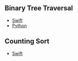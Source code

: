 ## Binary Tree Traversal
- [Swift](https://github.com/lukabratos/algorithms/blob/master/binary_tree_traversal.swift)
- [Python](https://github.com/lukabratos/algorithms/blob/master/binary_tree_traversal.py)

## Counting Sort
- [Swift](https://github.com/lukabratos/algorithms/blob/master/counting_sort.swift)
